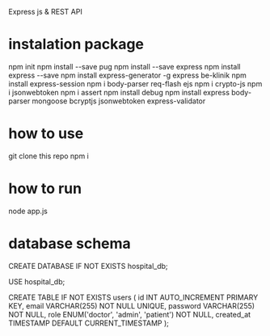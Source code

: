 Express js & REST API

# instalation package
npm init
npm install --save pug
npm install --save express 
npm install express --save
npm install express-generator -g
express be-klinik 
npm install express-session
npm i body-parser req-flash ejs
npm i crypto-js
npm i jsonwebtoken
npm i assert
npm install debug
npm install express body-parser mongoose bcryptjs jsonwebtoken express-validator



# how to use
git clone this repo
npm i

# how to run
node app.js

# database schema
CREATE DATABASE IF NOT EXISTS hospital_db;

USE hospital_db;

CREATE TABLE IF NOT EXISTS users (
    id INT AUTO_INCREMENT PRIMARY KEY,
    email VARCHAR(255) NOT NULL UNIQUE,
    password VARCHAR(255) NOT NULL,
    role ENUM('doctor', 'admin', 'patient') NOT NULL,
    created_at TIMESTAMP DEFAULT CURRENT_TIMESTAMP
);

